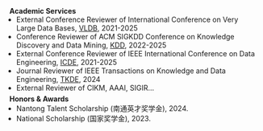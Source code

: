 <h4 style="margin:0 10px 0;">Academic Services</h4>

<ul style="margin:0 0 5px;">
  <li>External Conference Reviewer of International Conference on Very Large Data Bases, <a href="https://www.vldb.org/"><autocolor>VLDB</autocolor></a>, 2021-2025</li>
  <li>Conference Reviewer of ACM SIGKDD Conference on Knowledge Discovery and Data Mining, <a href="https://kdd.org/"><autocolor>KDD</autocolor></a>, 2022-2025</li>
  <li>External Conference Reviewer of IEEE International Conference on Data Engineering, <a href="https://ieee-icde.org/2025/"><autocolor>ICDE</autocolor></a>, 2021-2025</li>
  <li>Journal Reviewer of IEEE Transactions on Knowledge and Data Engineering, <a href="https://ieeexplore.ieee.org/xpl/RecentIssue.jsp?punumber=69"><autocolor>TKDE</autocolor></a>, 2024</li>
  <li>External Reviewer of CIKM, AAAI, SIGIR...</li>
</ul>

<h4 style="margin:0 10px 0;">Honors & Awards</h4>

<ul style="margin:0 0 5px;">
  <li>Nantong Talent Scholarship (南通英才奖学金), 2024.</li>
  <li>National Scholarship (国家奖学金), 2023.</li>
</ul>